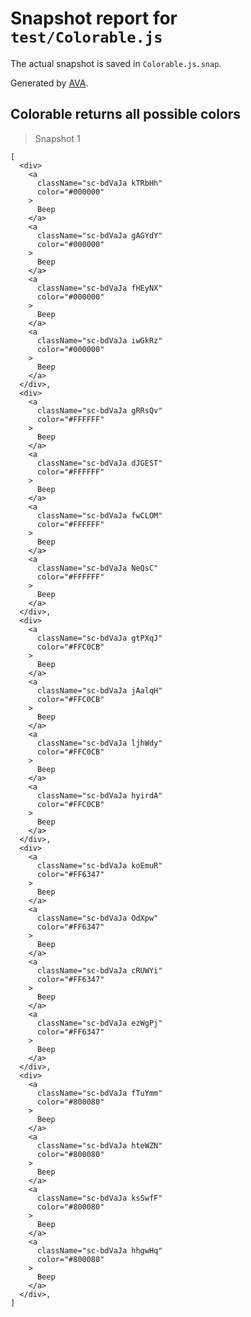 # Snapshot report for `test/Colorable.js`

The actual snapshot is saved in `Colorable.js.snap`.

Generated by [AVA](https://ava.li).

## Colorable returns all possible colors

> Snapshot 1

    [
      <div>
        <a
          className="sc-bdVaJa kTRbHh"
          color="#000000"
        >
          Beep
        </a>
        <a
          className="sc-bdVaJa gAGYdY"
          color="#000000"
        >
          Beep
        </a>
        <a
          className="sc-bdVaJa fHEyNX"
          color="#000000"
        >
          Beep
        </a>
        <a
          className="sc-bdVaJa iwGkRz"
          color="#000000"
        >
          Beep
        </a>
      </div>,
      <div>
        <a
          className="sc-bdVaJa gRRsQv"
          color="#FFFFFF"
        >
          Beep
        </a>
        <a
          className="sc-bdVaJa dJGEST"
          color="#FFFFFF"
        >
          Beep
        </a>
        <a
          className="sc-bdVaJa fwCLOM"
          color="#FFFFFF"
        >
          Beep
        </a>
        <a
          className="sc-bdVaJa NeQsC"
          color="#FFFFFF"
        >
          Beep
        </a>
      </div>,
      <div>
        <a
          className="sc-bdVaJa gtPXqJ"
          color="#FFC0CB"
        >
          Beep
        </a>
        <a
          className="sc-bdVaJa jAalqH"
          color="#FFC0CB"
        >
          Beep
        </a>
        <a
          className="sc-bdVaJa ljhWdy"
          color="#FFC0CB"
        >
          Beep
        </a>
        <a
          className="sc-bdVaJa hyirdA"
          color="#FFC0CB"
        >
          Beep
        </a>
      </div>,
      <div>
        <a
          className="sc-bdVaJa koEmuR"
          color="#FF6347"
        >
          Beep
        </a>
        <a
          className="sc-bdVaJa OdXpw"
          color="#FF6347"
        >
          Beep
        </a>
        <a
          className="sc-bdVaJa cRUWYi"
          color="#FF6347"
        >
          Beep
        </a>
        <a
          className="sc-bdVaJa ezWgPj"
          color="#FF6347"
        >
          Beep
        </a>
      </div>,
      <div>
        <a
          className="sc-bdVaJa fTuYmm"
          color="#800080"
        >
          Beep
        </a>
        <a
          className="sc-bdVaJa hteWZN"
          color="#800080"
        >
          Beep
        </a>
        <a
          className="sc-bdVaJa ksSwfF"
          color="#800080"
        >
          Beep
        </a>
        <a
          className="sc-bdVaJa hhgwHq"
          color="#800080"
        >
          Beep
        </a>
      </div>,
    ]
